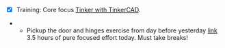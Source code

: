 - [x] Training: Core focus [Tinker with TinkerCAD](https://github.com/Shangrila-VHP/shangrila-vhp/issues/38).
- - Pickup the door and hinges exercise from day before yesterday [link](https://github.com/Shangrila-VHP/shangrila-vhp/issues/38) 3.5 hours of pure focused effort today. Must take breaks!